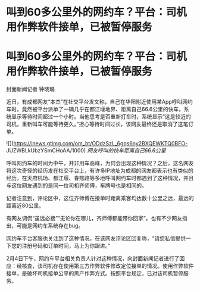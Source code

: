# 叫到60多公里外的网约车？平台：司机用作弊软件接单，已被暂停服务

# 叫到60多公里外的网约车？平台：司机用作弊软件接单，已被暂停服务

封面新闻记者 钟晓璐

近日，有成都网友“本杰”在社交平台发文称，自己在华阳附近使用某App呼叫网约车时，竟然被平台派单了一辆几乎在都江堰地界、距离自己66.6公里的快车，系统显示等待时间超过一个小时。当他思考是否重新打车时，系统显示“这是较近的司机，重新叫车可能等待更久。”担心等待时间过长，该网友最终还是取消了这笔订单。

![](https://inews.gtimg.com/om_bt/ODdzSzL_6gqs6ny2BXQEWKTQ0BFO-
JUZWBLkUbzYSmCHoAA/1000) _网友呼叫的快车距离自己66.6公里_

呼叫网约车的时间为中午，并非用车高峰，为何会出现这种情况？之后，这名网友将这次奇怪的经历发在社交平台上，有许多IP地址为成都的网友都表示也有类似的经历，在天府机场、都江堰、春熙路等多地呼叫网约车时都遇到了这种情况，并且与这位网友遇到的是同一位司机齐师傅，车牌号也是相同的。

记者注意到，评论区中，这位齐师傅在接单时距离乘客均达数十公里之远，最远的距离近80公里。

有网友调侃“虽远必接”“无论你在哪儿，齐师傅都能带你回家”。也有不少网友指出，可能是网约车系统存在bug。

网约车平台客服也关注到了这种情况，在该网友评论区回复称，“请您私信提供一下您的注册号码和订单时间，马上为你跟进。”

2月4日下午，网约车平台相关负责人针对这种情况，向封面新闻记者进行了回应：经核查，该司机存在使用第三方作弊软件修改定位接单的情况。使用作弊软件接单，是破坏司机接单公平的黑产作弊方式。按照平台规定，已对该司机暂停服务。

